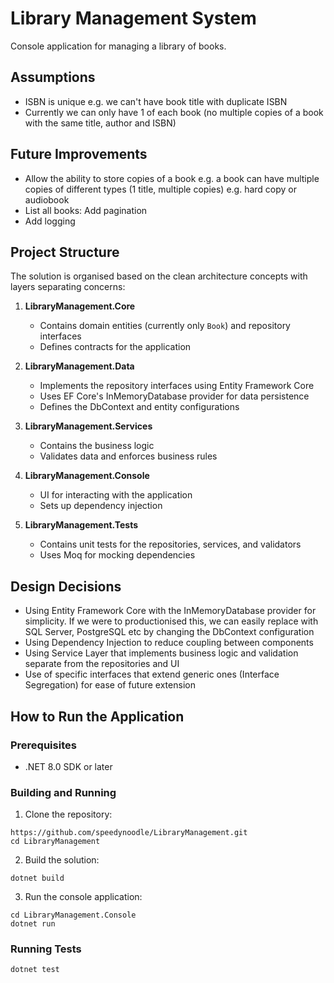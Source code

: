 # Library Management System
Console application for managing a library of books.

## Assumptions
- ISBN is unique e.g. we can't have book title with duplicate ISBN
- Currently we can only have 1 of each book (no multiple copies of a book with the same title, author and ISBN)

## Future Improvements
- Allow the ability to store copies of a book e.g. a book  can have multiple copies of different types (1 title, multiple copies) e.g. hard copy or audiobook
- List all books: Add pagination
- Add logging

## Project Structure
The solution is organised based on the clean architecture concepts with layers separating concerns:

1. **LibraryManagement.Core**
    - Contains domain entities (currently only `Book`) and repository interfaces
    - Defines contracts for the application

2. **LibraryManagement.Data**
    - Implements the repository interfaces using Entity Framework Core
    - Uses EF Core's InMemoryDatabase provider for data persistence
    - Defines the DbContext and entity configurations

3. **LibraryManagement.Services**
    - Contains the business logic
    - Validates data and enforces business rules

4. **LibraryManagement.Console**
    - UI for interacting with the application
    - Sets up dependency injection

5. **LibraryManagement.Tests**
    - Contains unit tests for the repositories, services, and validators
    - Uses Moq for mocking dependencies

## Design Decisions
- Using Entity Framework Core with the InMemoryDatabase provider for simplicity. If we were to productionised this, we can easily replace with SQL Server, PostgreSQL etc by changing the DbContext configuration
- Using Dependency Injection to reduce coupling between components
- Using Service Layer that implements business logic and validation separate from the repositories and UI
- Use of specific interfaces that extend generic ones (Interface Segregation) for ease of future extension

## How to Run the Application

### Prerequisites
- .NET 8.0 SDK or later

### Building and Running

1. Clone the repository:
```
https://github.com/speedynoodle/LibraryManagement.git
cd LibraryManagement
```

2. Build the solution:
```
dotnet build
```

3. Run the console application:
```
cd LibraryManagement.Console
dotnet run
```

### Running Tests

```
dotnet test
```